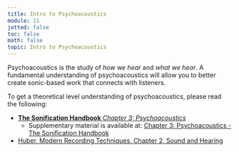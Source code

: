 ```yaml
---
title: Intro to Psychoacoustics
module: 11
jotted: false
toc: false
math: false
topic: Intro to Psychoacoustics
---
```


Psychoacoustics is the study of _how we hear_ and _what we hear_. A fundamental understanding of psychoacoustics will allow you to better create sonic-based work that connects with listeners.

To get a theoretical level understanding of psychoacoustics, please read the following:

- [**The Sonification Handbook** _Chapter 3: Psychoacoustics_](https://sonification.de/handbook/download/TheSonificationHandbook-chapter3.pdf)
	- Supplementary material is available at: [Chapter 3: Psychoacoustics - The Sonification Handbook](https://sonification.de/handbook/chapters/chapter3/)
- [Huber. Modern Recording Techniques. Chapter 2, Sound and Hearing](https://moodle.umt.edu/pluginfile.php/2368568/mod_resource/content/0/Huber-2010-ch2_psychoacoustics.pdf)
